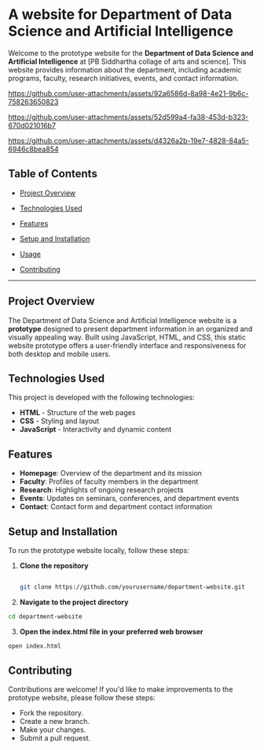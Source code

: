 # A website for Department of Data Science and Artificial Intelligence 

Welcome to the prototype website for the **Department of Data Science and Artificial Intelligence** at [PB Siddhartha collage of arts and science]. This website provides information about the department, including academic programs, faculty, research initiatives, events, and contact information.


https://github.com/user-attachments/assets/92a6586d-8a98-4e21-9b6c-758263650823


https://github.com/user-attachments/assets/52d599a4-fa38-453d-b323-670d021016b7



https://github.com/user-attachments/assets/d4326a2b-19e7-4828-84a5-6946c8bea854



## Table of Contents
- [Project Overview](#project-overview)
- [Technologies Used](#technologies-used)
- [Features](#features)
- [Setup and Installation](#setup-and-installation)
- [Usage](#usage)

- [Contributing](#contributing)


---

## Project Overview
The Department of Data Science and Artificial Intelligence website is a **prototype** designed to present department information in an organized and visually appealing way. Built using JavaScript, HTML, and CSS, this static website prototype offers a user-friendly interface and responsiveness for both desktop and mobile users.

## Technologies Used
This project is developed with the following technologies:
- **HTML** - Structure of the web pages
- **CSS** - Styling and layout
- **JavaScript** - Interactivity and dynamic content

## Features
- **Homepage**: Overview of the department and its mission
- **Faculty**: Profiles of faculty members in the department
- **Research**: Highlights of ongoing research projects
- **Events**: Updates on seminars, conferences, and department events
- **Contact**: Contact form and department contact information

## Setup and Installation
To run the prototype website locally, follow these steps:
1. **Clone the repository**
   ```bash

   git clone https://github.com/yourusername/department-website.git

2. **Navigate to the project directory**

```bash
cd department-website
```
3. **Open the index.html file in your preferred web browser**
```bash
open index.html
```
## Contributing

Contributions are welcome! If you'd like to make improvements to the prototype website, please follow these steps:

- Fork the repository.
- Create a new branch.
- Make your changes.
- Submit a pull request.
